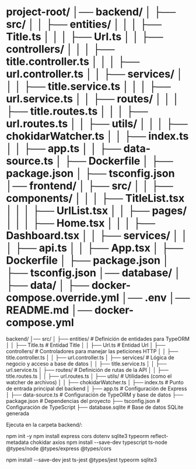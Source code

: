 project-root/
│── backend/
│   ├── src/
│   │   ├── entities/
│   │   │   ├── Title.ts
│   │   │   ├── Url.ts
│   │   ├── controllers/
│   │   │   ├── title.controller.ts
│   │   │   ├── url.controller.ts
│   │   ├── services/
│   │   │   ├── title.service.ts
│   │   │   ├── url.service.ts
│   │   ├── routes/
│   │   │   ├── title.routes.ts
│   │   │   ├── url.routes.ts
│   │   ├── utils/
│   │   │   ├── chokidarWatcher.ts
│   │   ├── index.ts
│   │   ├── app.ts
│   │   ├── data-source.ts
│   ├── Dockerfile
│   ├── package.json
│   ├── tsconfig.json
│── frontend/
│   ├── src/
│   │   ├── components/
│   │   │   ├── TitleList.tsx
│   │   │   ├── UrlList.tsx
│   │   ├── pages/
│   │   │   ├── Home.tsx
│   │   │   ├── Dashboard.tsx
│   │   ├── services/
│   │   │   ├── api.ts
│   │   ├── App.tsx
│   ├── Dockerfile
│   ├── package.json
│   ├── tsconfig.json
│── database/
│   ├── data/
│   ├── docker-compose.override.yml
│── .env
│── README.md
│── docker-compose.yml
==============================================================

backend/
│── src/
│   ├── entities/          # Definición de entidades para TypeORM
│   │   ├── Title.ts       # Entidad Title
│   │   ├── Url.ts         # Entidad Url
│   ├── controllers/       # Controladores para manejar las peticiones HTTP
│   │   ├── title.controller.ts
│   │   ├── url.controller.ts
│   ├── services/          # Lógica de negocio y acceso a base de datos
│   │   ├── title.service.ts
│   │   ├── url.service.ts
│   ├── routes/            # Definición de rutas de la API
│   │   ├── title.routes.ts
│   │   ├── url.routes.ts
│   ├── utils/             # Utilidades (como el watcher de archivos)
│   │   ├── chokidarWatcher.ts
│   ├── index.ts           # Punto de entrada principal del backend
│   ├── app.ts             # Configuración de Express
│   ├── data-source.ts     # Configuración de TypeORM y base de datos
├── package.json           # Dependencias del proyecto
├── tsconfig.json          # Configuración de TypeScript
├── database.sqlite        # Base de datos SQLite generada


Ejecuta en la carpeta backend/:

npm init -y
npm install express cors dotenv sqlite3 typeorm reflect-metadata chokidar axios
npm install --save-dev typescript ts-node @types/node @types/express @types/cors



npm install --save-dev jest ts-jest @types/jest typeorm sqlite3
